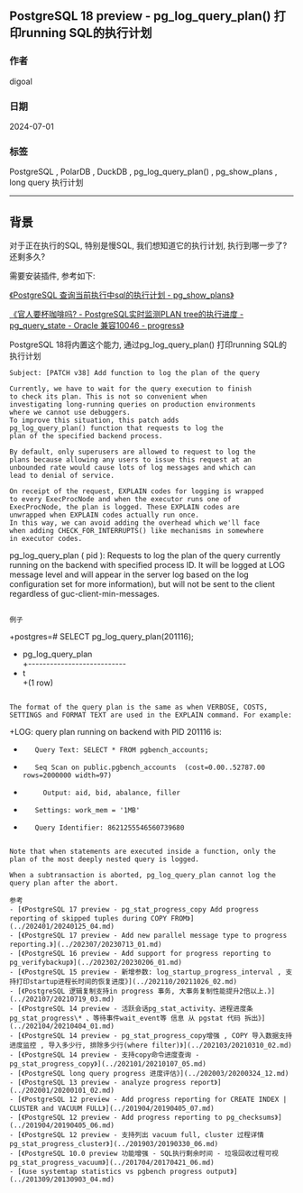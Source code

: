 ## PostgreSQL 18 preview - pg_log_query_plan() 打印running SQL的执行计划    
                                  
### 作者      
digoal      
             
### 日期           
2024-07-01        
          
### 标签        
PostgreSQL , PolarDB , DuckDB , pg_log_query_plan() , pg_show_plans , long query 执行计划      
                                 
----          
                        
## 背景    
对于正在执行的SQL, 特别是慢SQL, 我们想知道它的执行计划, 执行到哪一步了? 还剩多久?   
  
需要安装插件, 参考如下:  
  
[《PostgreSQL 查询当前执行中sql的执行计划 - pg_show_plans》](../202004/20200403_04.md)     
  
[《官人要杯咖啡吗? - PostgreSQL实时监测PLAN tree的执行进度 - pg_query_state - Oracle 兼容10046 - progress》](../201612/20161208_01.md)    
  
  
PostgreSQL 18将内置这个能力, 通过pg_log_query_plan() 打印running SQL的执行计划    
```     
Subject: [PATCH v38] Add function to log the plan of the query  
  
Currently, we have to wait for the query execution to finish  
to check its plan. This is not so convenient when  
investigating long-running queries on production environments  
where we cannot use debuggers.  
To improve this situation, this patch adds  
pg_log_query_plan() function that requests to log the  
plan of the specified backend process.  
  
By default, only superusers are allowed to request to log the  
plans because allowing any users to issue this request at an  
unbounded rate would cause lots of log messages and which can  
lead to denial of service.  
  
On receipt of the request, EXPLAIN codes for logging is wrapped  
to every ExecProcNode and when the executor runs one of  
ExecProcNode, the plan is logged. These EXPLAIN codes are  
unwrapped when EXPLAIN codes actually run once.  
In this way, we can avoid adding the overhead which we'll face  
when adding CHECK_FOR_INTERRUPTS() like mechanisms in somewhere  
in executor codes.  
```  
  
pg_log_query_plan ( pid ): Requests to log the plan of the query currently running on the backend with specified process ID. It will be logged at LOG message level and will appear in the server log based on the log configuration set for more information), but will not be sent to the client regardless of guc-client-min-messages.    
```  
  
例子  
```  
+postgres=# SELECT pg_log_query_plan(201116);  
+ pg_log_query_plan  
+---------------------------  
+ t  
+(1 row)  
```  
  
The format of the query plan is the same as when VERBOSE, COSTS, SETTINGS and FORMAT TEXT are used in the EXPLAIN command. For example:  
```  
+LOG:  query plan running on backend with PID 201116 is:  
+        Query Text: SELECT * FROM pgbench_accounts;  
+        Seq Scan on public.pgbench_accounts  (cost=0.00..52787.00 rows=2000000 width=97)  
+          Output: aid, bid, abalance, filler  
+        Settings: work_mem = '1MB'  
+        Query Identifier: 8621255546560739680  
```  
  
Note that when statements are executed inside a function, only the plan of the most deeply nested query is logged.  
  
When a subtransaction is aborted, pg_log_query_plan cannot log the query plan after the abort.  
  
参考  
- [《PostgreSQL 17 preview - pg_stat_progress_copy Add progress reporting of skipped tuples during COPY FROM》](../202401/20240125_04.md)    
- [《PostgreSQL 17 preview - Add new parallel message type to progress reporting.》](../202307/20230713_01.md)    
- [《PostgreSQL 16 preview - Add support for progress reporting to pg_verifybackup》](../202302/20230206_01.md)    
- [《PostgreSQL 15 preview - 新增参数: log_startup_progress_interval , 支持打印startup进程长时间的恢复进度》](../202110/20211026_02.md)    
- [《PostgreSQL 逻辑复制支持in progress 事务, 大事务复制性能提升2倍以上.》](../202107/20210719_03.md)    
- [《PostgreSQL 14 preview - 活跃会话pg_stat_activity、进程进度条pg_stat_progress\* 、等待事件wait_event等 信息 从 pgstat 代码 拆出》](../202104/20210404_01.md)    
- [《PostgreSQL 14 preview - pg_stat_progress_copy增强 , COPY 导入数据支持进度监控 , 导入多少行, 排除多少行(where filter)》](../202103/20210310_02.md)    
- [《PostgreSQL 14 preview - 支持copy命令进度查询 - pg_stat_progress_copy》](../202101/20210107_05.md)    
- [《PostgreSQL long query progress 进度评估》](../202003/20200324_12.md)    
- [《PostgreSQL 13 preview - analyze progress report》](../202001/20200101_02.md)    
- [《PostgreSQL 12 preview - Add progress reporting for CREATE INDEX | CLUSTER and VACUUM FULL》](../201904/20190405_07.md)    
- [《PostgreSQL 12 preview - Add progress reporting to pg_checksums》](../201904/20190405_06.md)    
- [《PostgreSQL 12 preview - 支持列出 vacuum full, cluster 过程详情  pg_stat_progress_cluster》](../201903/20190330_06.md)    
- [《PostgreSQL 10.0 preview 功能增强 - SQL执行剩余时间 - 垃圾回收过程可视pg_stat_progress_vacuum》](../201704/20170421_06.md)    
- [《use systemtap statistics vs pgbench progress output》](../201309/20130903_04.md)    
  

